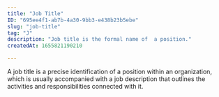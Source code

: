 ```yaml
---
title: "Job Title"
ID: "695ee4f1-ab7b-4a30-9bb3-e438b23b5ebe"
slug: "job-title"
tag: "J"
description: "Job title is the formal name of  a position."
createdAt: 1655821190210

---
```

A job title is a precise identification of a position within an organization, which is usually accompanied with a job description that outlines the activities and responsibilities connected with it.